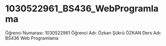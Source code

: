 # 1030522961_BS436_WebProgramlama

Öğrenci Numarası: 1030522961
Öğrenci Adı: Özkan Şükrü ÖZKAN
Ders Adı: BS436 Web Programlama
